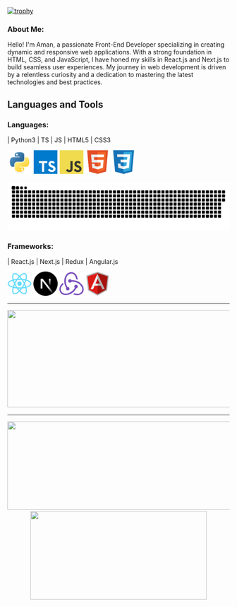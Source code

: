 [![trophy](https://github-profile-trophy.vercel.app/?username=LastNameKhan&title=Stars,Followers,Commits,Repositories,MultipleLang,PullRequest&theme=onedark)](https://github.com/ryo-ma/github-profile-trophy)

### About Me: 
Hello! I'm Aman, a passionate Front-End Developer specializing in creating dynamic and responsive web applications. With a strong foundation in HTML, CSS, and JavaScript, I have honed my skills in React.js and Next.js to build seamless user experiences. My journey in web development is driven by a relentless curiosity and a dedication to mastering the latest technologies and best practices.

## Languages and Tools 
<div>

### Languages:
| Python3 | TS | JS | HTML5 | CSS3

<img src="https://github.com/devicons/devicon/blob/master/icons/python/python-original.svg" title="Python"  alt="Python" width="55" height="55"/>   <img src="https://github.com/devicons/devicon/blob/master/icons/typescript/typescript-original.svg" title="typescript"  alt="C" width="55" height="55"/>   <img src="https://github.com/devicons/devicon/blob/master/icons/javascript/javascript-original.svg" title="JavaScript" alt="JavaScript" width="55" height="55"/> 
<img src="https://github.com/devicons/devicon/blob/master/icons/html5/html5-original.svg" title="html5"  alt="html5" width="55" height="55"/> 
<img src="https://github.com/devicons/devicon/blob/master/icons/css3/css3-original.svg" title="css3"  alt="css3" width="55" height="55"/>
<p align="center">
 <img width="1000" src="./github-snake.svg" alt="snake"/>
</p>

### Frameworks:
| React.js | Next.js | Redux | Angular.js

<img src="https://github.com/devicons/devicon/blob/master/icons/react/react-original.svg" title="react"  alt="react" width="55" height="55"/>
<img src="https://github.com/devicons/devicon/blob/master/icons/nextjs/nextjs-original.svg" title="nextjs"  alt="nextjs" width="55" height="55"/>
<img src="https://github.com/devicons/devicon/blob/master/icons/redux/redux-original.svg" title="redux"  alt="redux" width="55" height="55"/>
<img src="https://github.com/devicons/devicon/blob/master/icons/angularjs/angularjs-original.svg" title="angularjs"  alt="angularjs" width="55" height="55"/>


---

  
<p align="center">
  <img width="800" height="220" src="https://streak-stats.demolab.com?user=LastNameKhan&theme=highcontrast&hide_border=true&border_radius=5&card_width=800">
</p>


---

<p align="center">
  <img width="600" height="200" src="https://github-readme-stats.vercel.app/api?username=LastNameKhan&show_icons=true&theme=vision-friendly-dark">
  <img width="400" height="200" src="https://github-readme-stats.vercel.app/api/top-langs/?username=LastNameKhan&size_weight=0.15&count_weight=0.5&layout=compact&theme=vision-friendly-dark">
</p>
 




